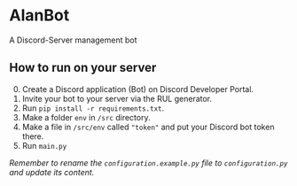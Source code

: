 # AlanBot
A Discord-Server management bot 

## How to run on your server
0. Create a Discord application (Bot) on Discord Developer Portal.
1. Invite your bot to your server via the RUL generator.
2. Run `pip install -r requirements.txt`.
3. Make a folder `env` in `/src` directory.
4. Make a file in `/src/env` called `"token"` and put your Discord bot token there.
5. Run `main.py`

_Remember to rename the `configuration.example.py` file to `configuration.py` and update its content._

